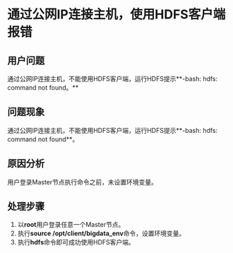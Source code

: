 # 通过公网IP连接主机，使用HDFS客户端报错<a name="mrs_03_0039"></a>

## 用户问题<a name="section18305143583116"></a>

通过公网IP连接主机，不能使用HDFS客户端，运行HDFS提示**-bash: hdfs: command not found。**

## 问题现象<a name="section117424454313"></a>

通过公网IP连接主机，不能使用HDFS客户端，运行HDFS提示**-bash: hdfs: command not found**。

## 原因分析<a name="section1237061220324"></a>

用户登录Master节点执行命令之前，未设置环境变量。

## 处理步骤<a name="section3677104210412"></a>

1.  以**root**用户登录任意一个Master节点。
2.  执行**source /opt/client/bigdata\_env**命令，设置环境变量。
3.  执行**hdfs**命令即可成功使用HDFS客户端。

